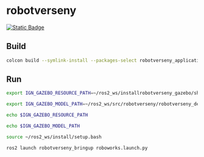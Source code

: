 # robotverseny

[![Static Badge](https://img.shields.io/badge/ROS_2-Humble-34aec5)](https://docs.ros.org/en/humble/)

## Build

``` bash
colcon build --symlink-install --packages-select robotverseny_application robotverseny_description robotverseny_bringup robotverseny_gazebo 
```

## Run


``` bash
export IGN_GAZEBO_RESOURCE_PATH=~/ros2_ws/installrobotverseny_gazebo/share/robotverseny_gazebo/worlds:/~ros2_ws/install/robotverseny_description/share:${IGN_GAZEBO_RESOURCE_PATH}
```

``` bash
export IGN_GAZEBO_MODEL_PATH=~/ros2_ws/src/robotverseny/robotverseny_description/models:${IGN_GAZEBO_MODEL_PATH}
```

``` bash 
echo $IGN_GAZEBO_RESOURCE_PATH
```

``` bash 
echo $IGN_GAZEBO_MODEL_PATH
```

``` bash
source ~/ros2_ws/install/setup.bash
```

``` bash
ros2 launch robotverseny_bringup roboworks.launch.py
```